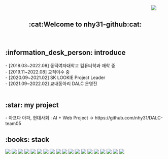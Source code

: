 <div align=right>
<a href="https://hits.seeyoufarm.com"><img src="https://hits.seeyoufarm.com/api/count/incr/badge.svg?url=https%3A%2F%2Fgithub.com%2Fnhy31&count_bg=%23E362B7&title_bg=%23969595&icon=superuser.svg&icon_color=%23E7E7E7&title=hits&edge_flat=false"/></a>
&nbsp;&nbsp;&nbsp;&nbsp;&nbsp;&nbsp;
</div>

<div align="center">
<h2>:cat:Welcome to nhy31-github:cat:</h2>
</div>

<br>
<h2>:information_desk_person: introduce</h2>
- [2018.03~2022.08] 동덕여자대학교 컴퓨터학과 재학 중<br>
- [2019.11~2022.08] 교직이수 중 <br>
- [2020.09~2021.02] SK LOOKIE Project Leader  <br>
- [2021.09~2022.02] 교내동아리 DALC 운영진  <br> <br>



<h2>:star: my project</h2>
- 아프다 아파, 현대사회 : AI + Web Project -> https://github.com/nhy31/DALC-team05   

<h2>:books: stack</h2>
<p>
<img src="https://img.shields.io/badge/Java-007396?style=flat-square&logo=Java&logoColor=white"/>
<img src="https://img.shields.io/badge/C-A8B9CC?style=flat-square&logo=C&logoColor=white"/> 
<img src="https://img.shields.io/badge/Android-3DDC84?style=flat-square&logo=Android&logoColor=white"/>
<img src="https://img.shields.io/badge/Android Studio-3DDC84?style=flat-square&logo=Android Studio&logoColor=white"/>
<img src="https://img.shields.io/badge/Spring-6DB33F?style=flat-square&logo=Spring&logoColor=white"/>
<img src="https://img.shields.io/badge/Spring Boot-1572B6?style=flat-square&logo=Spring Boot&logoColor=white"/> 
<img src="https://img.shields.io/badge/Bootstrap-7952B3?style=flat-square&logo=Bootstrap&logoColor=white"/> 
<img src="https://img.shields.io/badge/HTML5-E34F26?style=flat-square&logo=HTML5&logoColor=white"/>
<img src="https://img.shields.io/badge/CSS3-1572B6?style=flat-square&logo=CSS3&logoColor=white"/>
<img src="https://img.shields.io/badge/JavaScript-F7DF1E?style=flat-square&logo=JavaScript&logoColor=white"/> 
<img src="https://img.shields.io/badge/Oracle-F80000?style=flat-square&logo=Oracle&logoColor=white"/>
<img src="https://img.shields.io/badge/MySQL-4479A1?style=flat-square&logo=MySQL&logoColor=white"/> 
<img src="https://img.shields.io/badge/Apache Tomcat-F8DC75?style=flat-square&logo=Apache Tomcat&logoColor=white"/ >
<img src="https://img.shields.io/badge/GitHub-181717?style=flat-square&logo=Apache Tomcat&logoColor=white"/> 
<img src="https://img.shields.io/badge/Eclipse IDE-2C2255?style=flat-square&logo=Apache Tomcat&logoColor=white"/> 
<img src="https://img.shields.io/badge/Sourcetree-0052CC?style=flat-square&logo=Sourcetree&logoColor=white"/> 
<img src="https://img.shields.io/badge/Visual Studio-5C2D91?style=flat-square&logo=Visual Studio&logoColor=white"/> 
<img src="https://img.shields.io/badge/VMware-607078?style=flat-square&logo=VMware&logoColor=white"/>                                                                             

<img src="https://img.shields.io/badge/Adobe Premiere Pro-9999FF?style=flat-square&logo=Adobe Premiere Pro&logoColor=white"/> 
  
</p>


